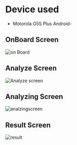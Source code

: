 # Device used 
- Motorola G5S Plus
Android- 
## OnBoard Screen

![on Board](https://user-images.githubusercontent.com/20228645/81316478-403f8980-90a9-11ea-9796-93cdA9e30d60e.png)

## Analyze Screen

![Analyze screen](https://user-images.githubusercontent.com/20228645/81316684-84cb2500-90a9-11ea-862a-b20d2827bf24.png)

## Analyzing Screen

![analzingscreen](https://user-images.githubusercontent.com/20228645/81316599-65cc9300-90a9-11ea-8676-7641470a1876.png)

## Result Screen

![result](https://user-images.githubusercontent.com/20228645/81317287-4a15bc80-90aa-11ea-9f83-d0d4ac363e79.png)
